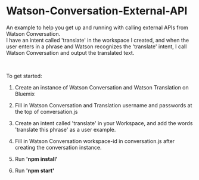 # Watson-Conversation-External-API

An example to help you get up and running with calling external APIs from Watson Conversation.
<br>
I have an intent
called 'translate' in the workspace I created, and when the user enters in a phrase and Watson recognizes the
'translate' intent, I call Watson Conversation and output the translated text.

<br>

To get started:

1) Create an instance of Watson Conversation and Watson Translation on Bluemix

2) Fill in Watson Conversation and Translation username and passwords at the top of conversation.js

3) Create an intent called 'translate' in your Workspace, and add the words 'translate this phrase' as a user example.

4) Fill in Watson Conversation workspace-id in conversation.js after creating the conversation instance.

5) Run <b> 'npm install' </b>

6) Run <b> 'npm start' </b>
